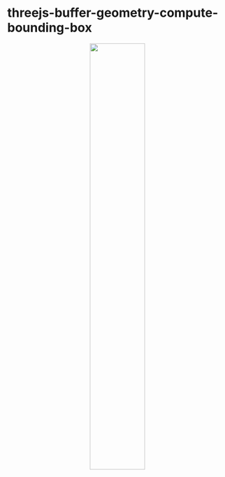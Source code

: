 # threejs-buffer-geometry-compute-bounding-box


<div align="center">
      <a href="https://www.youtube.com/watch?v=pvhCG2MczdI">
         <img src="https://img.youtube.com/vi/pvhCG2MczdI/0.jpg" style="width:50%;">
      </a>
</div>

